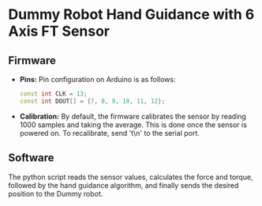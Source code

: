 # Dummy Robot Hand Guidance with 6 Axis FT Sensor

## Firmware

- **Pins:**
  Pin configuration on Arduino is as follows:

  ```c++
  const int CLK = 13;
  const int DOUT[] = {7, 8, 9, 10, 11, 12};
  ```

- **Calibration:**
  By default, the firmware calibrates the sensor by reading 1000 samples and taking the average. This is done once the sensor is powered on.
  To recalibrate, send 't\n' to the serial port.

## Software

The python script reads the sensor values, calculates the force and torque, followed by the hand guidance algorithm, and finally sends the desired position to the Dummy robot.
